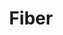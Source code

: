 ---
templateKey: blog-post
featuredpost: false
featuredimage: /assets/Fiber.png
title: Fiber
description: Resources
testfield: 1542
---